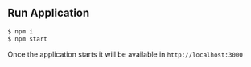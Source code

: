 ## Run Application
```bash
$ npm i
$ npm start
```
Once the application starts it will be available in `http://localhost:3000`
